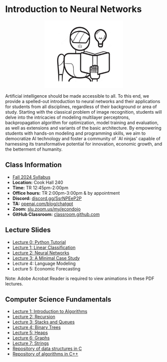 # Introduction to Neural Networks

<p align="center">
  <img src="e6930.jpg" alt="awww" width="50%" height="50%">
</p>

Artificial intelligence should be made accessible to all. To this end, we provide a spelled-out introduction to neural networks and their applications for students from all disciplines, regardless of their background or area of study. Starting with the classical problem of image recognition, students will delve into the intricacies of modeling multilayer perceptrons, backpropagation algorithm for optimization, model training and evaluation, as well as extensions and variants of the basic architecture. By empowering students with hands-on modeling and programming skills, we aim to democratize AI technology and foster a community of `AI ninjas' capable of harnessing its transformative potential for innovation, economic growth, and the betterment of humanity.

## Class Information

* [Fall 2024 Syllabus](/pdf/E6930syllabus.pdf)
* **Location:** Cook Hall 240
* **Time:** TR 12:45pm-2:00pm
* **Office hours:** TR 2:00pm-3:00pm & by appointment
* **Discord:** [discord.gg/SsrNPEeP2P](https://discord.gg/SsrNPEeP2P)
* **TA:** [openai.com/blog/chatgpt](https://openai.com/blog/chatgpt)
* **Zoom:** [slu.zoom.us/my/econdojo](https://slu.zoom.us/my/econdojo)
* **GitHub Classroom:** [classroom.github.com](https://classroom.github.com)

## Lecture Slides

* [Lecture 0: Python Tutorial](/pdf/NNslides0.pdf)
* [Lecture 1: Linear Classification](/pdf/NNslides1.pdf)
* [Lecture 2: Neural Networks](/pdf/NNslides2.pdf)
* [Lecture 3: A Minimal Case Study](/pdf/NNslides3.pdf)
* Lecture 4: Language Modeling
* Lecture 5: Economic Forecasting

Note: Adobe Acrobat Reader is required to view animations in these PDF lectures.

## Computer Science Fundamentals

* [Lecture 1: Introduction to Algorithms](/pdf/Ch1_IntroToAlgorithms.pdf)
* [Lecture 2: Recursion](/pdf/Ch2_Recursion.pdf)
* [Lecture 3: Stacks and Queues](/pdf/Ch3_StacksAndQueues.pdf)
* [Lecture 4: Binary Trees](/pdf/Ch4_BinaryTrees.pdf)
* [Lecture 5: Heaps](/pdf/Ch5_Heaps.pdf)
* [Lecture 6: Graphs](/pdf/Ch6_Graphs.pdf)
* [Lecture 7: Strings](/pdf/Ch7_Strings.pdf)
* [Repository of data structures in C](https://github.com/econdojo/c-data-struct)
* [Repository of algorithms in C++](https://github.com/econdojo/cpp-algo)
